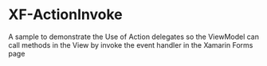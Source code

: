 # XF-ActionInvoke
 A sample to demonstrate the Use of Action delegates so the ViewModel can call methods in the View by invoke the event handler in the Xamarin Forms page
